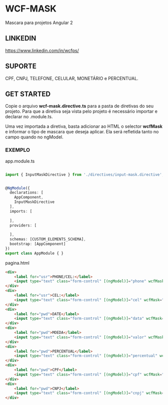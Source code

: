 # WCF-MASK
Mascara para projetos Angular 2

## LINKEDIN
https://www.linkedin.com/in/wcfps/

## SUPORTE
CPF, CNPJ, TELEFONE, CELULAR, MONETÁRIO e PERCENTUAL.

## GET STARTED

Copie o arquivo <b>wcf-mask.directive.ts</b> para a pasta de diretivas do seu projeto. Para que a diretiva seja vista pelo projeto é necessário importar e declarar no .module.ts.

Uma vez importada a diretiva, basta adicionar ao HTML o selector <b>wcfMask</b> e informar o tipo de mascara que deseja aplicar. Ela será refletida tanto no campo quando no ngModel.


### EXEMPLO
app.module.ts
```typescript

import { InputMaskDirective } from './directives/input-mask.directive';


@NgModule({
  declarations: [
    AppComponent,
    InputMaskDirective
  ],
  imports: [
   
  ],
  providers: [
  
  ],
  schemas: [CUSTOM_ELEMENTS_SCHEMA],
  bootstrap: [AppComponent]
})
export class AppModule { }
```
pagina.html
```html
<div>
    <label for="usr">PHONE/CEL:</label>
    <input type="text" class="form-control" [(ngModel)]="phone" wcfMask="PHONE">
</div>
<div>
    <label for="usr">CEL:</label>
    <input type="text" class="form-control" [(ngModel)]="cel" wcfMask="CEL">
</div>
<div>
    <label for="pwd">DATE</label>
    <input type="text" class="form-control" [(ngModel)]="data" wcfMask="DATE">
</div>
<div>
    <label for="pwd">MOEDA</label>
    <input type="text" class="form-control" [(ngModel)]="valor" wcfMask="MONEY">
</div>
<div>
    <label for="pwd">PERCENTUAL</label>
    <input type="text" class="form-control" [(ngModel)]="percentual" wcfMask="PERC">
</div>
<div>
    <label for="pwd">CPF</label>
    <input type="text" class="form-control" [(ngModel)]="cpf" wcfMask="CPF">
</div>
<div>
    <label for="pwd">CNPJ</label>
    <input type="text" class="form-control" [(ngModel)]="cnpj" wcfMask="CNPJ">
</div>
```
